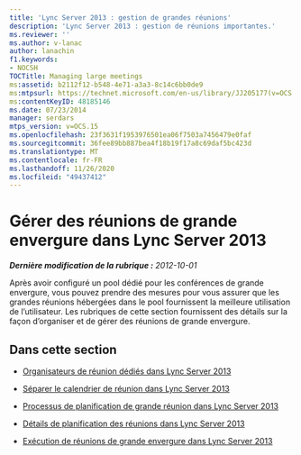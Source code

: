 ```yaml
---
title: 'Lync Server 2013 : gestion de grandes réunions'
description: 'Lync Server 2013 : gestion de réunions importantes.'
ms.reviewer: ''
ms.author: v-lanac
author: lanachin
f1.keywords:
- NOCSH
TOCTitle: Managing large meetings
ms:assetid: b2112f12-b548-4e71-a3a3-8c14c6bb0de9
ms:mtpsurl: https://technet.microsoft.com/en-us/library/JJ205177(v=OCS.15)
ms:contentKeyID: 48185146
ms.date: 07/23/2014
manager: serdars
mtps_version: v=OCS.15
ms.openlocfilehash: 23f3631f1953976501ea06f7503a7456479e0faf
ms.sourcegitcommit: 36fee89bb887bea4f18b19f17a8c69daf5bc423d
ms.translationtype: MT
ms.contentlocale: fr-FR
ms.lasthandoff: 11/26/2020
ms.locfileid: "49437412"
---
```

# <a name="managing-large-meetings-in-lync-server-2013"></a>Gérer des réunions de grande envergure dans Lync Server 2013

<div data-xmlns="http://www.w3.org/1999/xhtml">

<div class="topic" data-xmlns="http://www.w3.org/1999/xhtml" data-msxsl="urn:schemas-microsoft-com:xslt" data-cs="https://msdn.microsoft.com/">

<div data-asp="https://msdn2.microsoft.com/asp">



</div>

<div id="mainSection">

<div id="mainBody">

<span> </span>

_**Dernière modification de la rubrique :** 2012-10-01_

Après avoir configuré un pool dédié pour les conférences de grande envergure, vous pouvez prendre des mesures pour vous assurer que les grandes réunions hébergées dans le pool fournissent la meilleure utilisation de l’utilisateur. Les rubriques de cette section fournissent des détails sur la façon d’organiser et de gérer des réunions de grande envergure.

<div>

## <a name="in-this-section"></a>Dans cette section

  - [Organisateurs de réunion dédiés dans Lync Server 2013](lync-server-2013-dedicated-meeting-organizers.md)

  - [Séparer le calendrier de réunion dans Lync Server 2013](lync-server-2013-separate-large-meeting-calendar.md)

  - [Processus de planification de grande réunion dans Lync Server 2013](lync-server-2013-large-meeting-scheduling-process.md)

  - [Détails de planification des réunions dans Lync Server 2013](lync-server-2013-scheduling-details-for-meetings.md)

  - [Exécution de réunions de grande envergure dans Lync Server 2013](lync-server-2013-running-large-meetings.md)

</div>

</div>

<span> </span>

</div>

</div>

</div>

